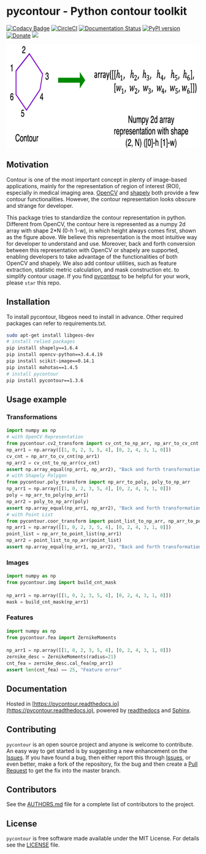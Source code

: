 pycontour - Python contour toolkit
============
[![Codacy Badge](https://api.codacy.com/project/badge/Grade/7a79d543daca49f49d2c8e90bc9b14ce)](https://app.codacy.com/app/PingjunChen/pycontour?utm_source=github.com&utm_medium=referral&utm_content=PingjunChen/pycontour&utm_campaign=Badge_Grade_Dashboard)
[![CircleCI](https://circleci.com/gh/PingjunChen/pycontour.svg?style=svg)](https://circleci.com/gh/PingjunChen/pycontour)
[![Documentation Status](https://readthedocs.org/projects/pycontour/badge/?version=latest)](https://pycontour.readthedocs.io/en/latest/?badge=latest)
[![PyPI version](https://badge.fury.io/py/pycontour.svg)](https://badge.fury.io/py/pycontour)
[![Donate](https://img.shields.io/badge/Donate-PayPal-green.svg)](https://www.paypal.me/PingjunChen)
![](https://img.shields.io/github/stars/PingjunChen/pycontour.svg)

<img src="./docs/media/contour_representation.png" width="800" height="270" alt="contour representation">

Motivation
------------
Contour is one of the most important concept in plenty of image-based applications, mainly for the representation of region of interest (ROI), especially in medical imaging area. [OpenCV](http://opencv-python-tutroals.readthedocs.io/en/latest/py_tutorials/py_tutorials.html) and [shapely](http://shapely.readthedocs.io/en/stable/manual.html) both provide a few contour functionalities. However, the contour representation looks obscure and strange for developer.

This package tries to standardize the contour representation in python. Different from OpenCV, the contour here is represented as a numpy 2d array with shape 2*N (0-h 1-w), in which height always comes first, shown as the figure above. We believe this representation is the most intuitive way for developer to understand and use. Moreover, back and forth conversion between this representation with OpenCV or shapely are supported, enabling developers to take advantage of the functionalities of both OpenCV and shapely. We also add contour utilities, such as feature extraction, statistic metric calculation, and mask construction etc. to simplify contour usage. If you find [pycontour](https://github.com/PingjunChen/pycontour) to be helpful for your work, please `star` this repo.

Installation
------------
To install pycontour, libgeos need to install in advance. Other required packages can refer to requirements.txt.
```bash
sudo apt-get install libgeos-dev
# install relied packages
pip install shapely==1.6.4
pip install opencv-python==3.4.4.19
pip install scikit-image==0.14.1
pip install mahotas==1.4.5
# install pycontour
pip install pycontour==1.3.6
```

Usage example
------------

### Transformations
```python
import numpy as np
# with OpenCV Representation
from pycontour.cv2_transform import cv_cnt_to_np_arr, np_arr_to_cv_cnt
np_arr1 = np.array([[1, 0, 2, 3, 5, 4], [0, 2, 4, 3, 1, 0]])
cv_cnt = np_arr_to_cv_cnt(np_arr1)
np_arr2 = cv_cnt_to_np_arr(cv_cnt)
assert np.array_equal(np_arr1, np_arr2), "Back and forth transformation not equal"
# with Shapely Polygon
from pycontour.poly_transform import np_arr_to_poly, poly_to_np_arr
np_arr1 = np.array([[1, 0, 2, 3, 5, 4], [0, 2, 4, 3, 1, 0]])
poly = np_arr_to_poly(np_arr1)
np_arr2 = poly_to_np_arr(poly)
assert np.array_equal(np_arr1, np_arr2), "Back and forth transformation not equal"
# with Point List
from pycontour.coor_transform import point_list_to_np_arr, np_arr_to_point_list
np_arr1 = np.array([[1, 0, 2, 3, 5, 4], [0, 2, 4, 3, 1, 0]])
point_list = np_arr_to_point_list(np_arr1)
np_arr2 = point_list_to_np_arr(point_list)
assert np.array_equal(np_arr1, np_arr2), "Back and forth transformation not equal"
```

### Images
```python
import numpy as np
from pycontour.img import build_cnt_mask

np_arr1 = np.array([[1, 0, 2, 3, 5, 4], [0, 2, 4, 3, 1, 0]])
mask = build_cnt_mask(np_arr1)
```

### Features
```python
import numpy as np
from pycontour.fea import ZernikeMoments

np_arr1 = np.array([[1, 0, 2, 3, 5, 4], [0, 2, 4, 3, 1, 0]])
zernike_desc = ZernikeMoments(radius=21)
cnt_fea = zernike_desc.cal_fea(np_arr1)
assert len(cnt_fea) == 25, "Feature error"
```

Documentation
------------
Hosted in [https://pycontour.readthedocs.io](https://pycontour.readthedocs.io), powered by [readthedocs](https://readthedocs.org) and
[Sphinx](http://www.sphinx-doc.org).

Contributing
------------
``pycontour`` is an open source project and anyone is welcome to contribute. An easy way to get started is by suggesting a new enhancement on the [Issues](https://github.com/PingjunChen/pycontour/issues). If you have found a bug, then either report this through [Issues](https://github.com/PingjunChen/pycontour/issues), or even better, make a fork of the repository, fix the bug and then create a [Pull Request](https://github.com/PingjunChen/pycontour/pulls) to get the fix into the master branch.

Contributors
------------
See the [AUTHORS.md](AUTHORS.md) file for a complete list of contributors to the project.

License
------------
``pycontour`` is free software made available under the MIT License. For details see the [LICENSE](LICENSE) file.
